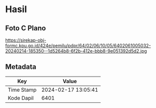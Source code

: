 # Hasil

## Foto C Plano

https://sirekap-obj-formc.kpu.go.id/424e/pemilu/pdpr/64/02/06/10/05/6402061005032-20240214-185350--1d5264b8-6f2b-412e-bbb8-9e051392d5d2.jpg


## Metadata

| Key        | Value               |
| ---------- | ------------------- |
| Time Stamp | 2024-02-17 13:05:41 |
| Kode Dapil | 6401                |



